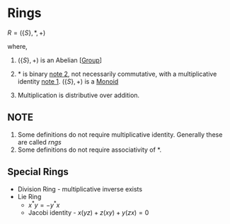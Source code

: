 # Rings


$R = (\{S\}, *, +)$

where, 

1. $(\{S\}, +)$ is an Abelian [[Group]]

2. $*$ is binary [note 2](#note), not necessarily commutative, with a multiplicative identity [note 1](#note). $(\{S\}, +)$ is a [Monoid](https://en.wikipedia.org/wiki/Monoid)

3. Multiplication is distributive over addition.

## NOTE

1. Some definitions do not require multiplicative identity. Generally these are called _rngs_
2. Some definitions do not require associativity of $*$. 

## Special Rings

- Division Ring - multiplicative inverse exists
- Lie Ring 
  - $x^*y = -y^*x$ 
  - Jacobi identity - $x(yz) + z(xy) + y(zx) = 0$

[//begin]: # "Autogenerated link references for markdown compatibility"
[Group]: Group "Group"
[//end]: # "Autogenerated link references"